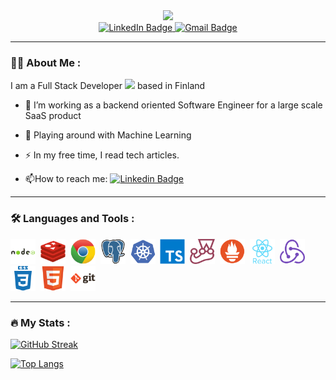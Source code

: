 <div id="header" align="center">
  <img src="https://media.giphy.com/media/h408T6Y5GfmXBKW62l/giphy.gif" width="500"/>
</div>

<div id="badges" align="center">
  <a href="www.linkedin.com/in/daniyal-usmani-4b29a789">
    <img src="https://img.shields.io/badge/LinkedIn-blue?style=for-the-badge&logo=linkedin&logoColor=white" alt="LinkedIn Badge"/>
  </a>
  <a href="mailto:usmanidaniyal@gmail.com">
    <img src="https://img.shields.io/badge/Gmail-D14836?style=for-the-badge&logo=gmail&logoColor=white" alt="Gmail Badge"/>
  </a>
</div>

---

### :man_technologist: About Me :
I am a Full Stack Developer <img src="https://media.giphy.com/media/SS8CV2rQdlYNLtBCiF/giphy.gif" width="20"> based in Finland

- :telescope: I’m working as a backend oriented Software Engineer for a large scale SaaS product

- :seedling: Playing around with Machine Learning

- :zap: In my free time, I read tech articles.

- :mailbox:How to reach me: [![Linkedin Badge](https://img.shields.io/badge/daniyal-blue?style=flat&logo=Linkedin&logoColor=white)](www.linkedin.com/in/daniyal-usmani-4b29a789)

---

### :hammer_and_wrench: Languages and Tools :

<div>
<img src="https://github.com/devicons/devicon/blob/master/icons/nodejs/nodejs-original-wordmark.svg" title="NodeJS" alt="NodeJS" width="40" height="40"/>&nbsp;
<img src="https://github.com/devicons/devicon/blob/master/icons/redis/redis-original.svg" title="redis" alt="redis" width="40" height="40"/>&nbsp;
<img src="https://github.com/devicons/devicon/blob/master/icons/chrome/chrome-original.svg" title="chrome" alt="chrome" width="40" height="40"/>&nbsp;
 <img src="https://github.com/devicons/devicon/blob/master/icons/postgresql/postgresql-original.svg" title="postgresqul"  alt="postgresqul" width="40" height="40"/>&nbsp;
  <img src="https://github.com/devicons/devicon/blob/master/icons/kubernetes/kubernetes-plain.svg" title="kubernetes"  alt="kubernetes" width="40" height="40"/>&nbsp;
   <img src="https://github.com/devicons/devicon/blob/master/icons/typescript/typescript-original.svg" title="typescript" alt="typescript" width="40" height="40"/>&nbsp;
   <img src="https://github.com/devicons/devicon/blob/master/icons/jest/jest-plain.svg" title="jest" alt="jest" width="40" height="40"/>&nbsp;
      <img src="https://github.com/devicons/devicon/blob/master/icons/prometheus/prometheus-original.svg" title="prometheus" alt="prometheus" width="40" height="40"/>&nbsp;
  <img src="https://github.com/devicons/devicon/blob/master/icons/react/react-original-wordmark.svg" title="React" alt="React" width="40" height="40"/>&nbsp;
  <img src="https://github.com/devicons/devicon/blob/master/icons/redux/redux-original.svg" title="Redux" alt="Redux " width="40" height="40"/>&nbsp;
  <img src="https://github.com/devicons/devicon/blob/master/icons/css3/css3-plain-wordmark.svg"  title="CSS3" alt="CSS" width="40" height="40"/>&nbsp;
  <img src="https://github.com/devicons/devicon/blob/master/icons/html5/html5-original.svg" title="HTML5" alt="HTML" width="40" height="40"/>&nbsp;
  <img src="https://github.com/devicons/devicon/blob/master/icons/git/git-original-wordmark.svg" title="Git" **alt="Git" width="40" height="40"/>
</div>


---

### :fire: My Stats :

[![GitHub Streak](http://github-readme-streak-stats.herokuapp.com?user=dani1793&theme=dark&date_format=M%20j%5B%2C%20Y%5D)](https://git.io/streak-stats)

[![Top Langs](https://github-readme-stats.vercel.app/api/top-langs/?username=dani1793&layout=compact&theme=vision-friendly-dark)](https://github.com/anuraghazra/github-readme-stats)

